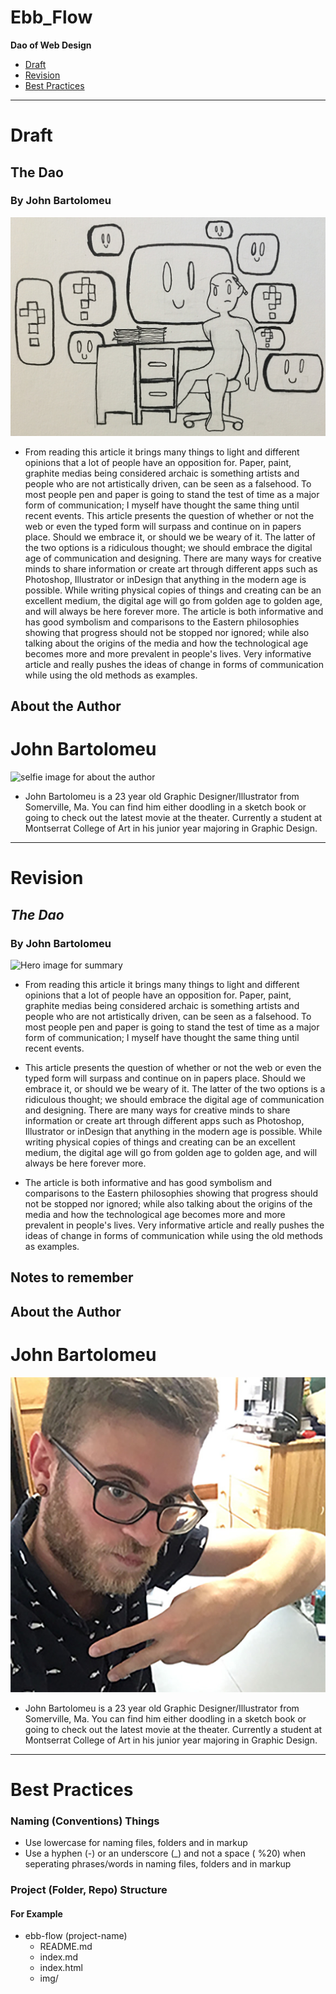 # Ebb_Flow

**Dao of Web Design**
- [Draft](#draft)
- [Revision](#revision)
- [Best Practices](best-practices)

- - -

# Draft
## The Dao 
### By John Bartolomeu
![Hero image for summary](img/hack.jpg)

- From reading this article it brings many things to light and different opinions that a lot of people have an opposition for. Paper, paint, graphite medias being considered archaic is something artists and people who are not artistically driven, can be seen as a falsehood. To most people pen and paper is going to stand the test of time as a major form of communication; I myself have thought the same thing until recent events. This article presents the question of whether or not the web or even the typed form will surpass and continue on in papers place. Should we embrace it, or should we be weary of it. The latter of the two options is a ridiculous thought; we should embrace the digital age of communication and designing. There are many ways for creative minds to share information or create art through different apps such as Photoshop, Illustrator or inDesign that anything in the modern age is possible. While writing physical copies of things and creating can be an excellent medium, the digital age will go from golden age to golden age, and will always be here forever more. The article is both informative and has good symbolism and comparisons to the Eastern philosophies showing that progress should not be stopped nor ignored; while also talking about the origins of the media and how the technological age becomes more and more prevalent in people's lives. Very informative article and really pushes the ideas of change in forms of communication while using the old methods as examples.

## About the Author 
# John Bartolomeu
![selfie image for about the author](Selfie_ebb_flow.JPG)
- John Bartolomeu is a 23 year old Graphic Designer/Illustrator from Somerville, Ma. You can find him either doodling in a sketch book or going to check out the latest movie at the theater. Currently a student at Montserrat College of Art in his junior year majoring in Graphic Design.

- - -

# Revision
## _The Dao_
### By John Bartolomeu
![Hero image for summary]()

- From reading this article it brings many things to light and different opinions that a lot of people have an opposition for. Paper, paint, graphite medias being considered archaic is something artists and people who are not artistically driven, can be seen as a falsehood. To most people pen and paper is going to stand the test of time as a major form of communication; I myself have thought the same thing until recent events. 

- This article presents the question of whether or not the web or even the typed form will surpass and continue on in papers place. Should we embrace it, or should we be weary of it. The latter of the two options is a ridiculous thought; we should embrace the digital age of communication and designing. There are many ways for creative minds to share information or create art through different apps such as Photoshop, Illustrator or inDesign that anything in the modern age is possible. While writing physical copies of things and creating can be an excellent medium, the digital age will go from golden age to golden age, and will always be here forever more. 

- The article is both informative and has good symbolism and comparisons to the Eastern philosophies showing that progress should not be stopped nor ignored; while also talking about the origins of the media and how the technological age becomes more and more prevalent in people's lives. Very informative article and really pushes the ideas of change in forms of communication while using the old methods as examples.    





## Notes to remember



## About the Author 
# John Bartolomeu
![selfie image for about the author](img/selfie.jpg)
- John Bartolomeu is a 23 year old Graphic Designer/Illustrator from Somerville, Ma. You can find him either doodling in a sketch book or going to check out the latest movie at the theater. Currently a student at Montserrat College of Art in his junior year majoring in Graphic Design.

- - -

# Best Practices
### Naming (Conventions) Things
- Use lowercase for naming files, folders and in markup
- Use a hyphen (-) or an underscore (_) and not a space ( %20) when seperating phrases/words in naming files, folders and in markup

### Project (Folder, Repo) Structure
#### For Example
- ebb-flow (project-name)
  - README.md
  - index.md
  - index.html
  - img/
